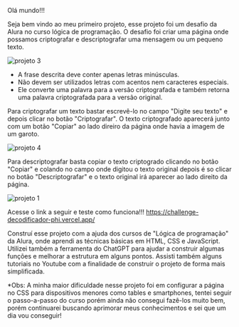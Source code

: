 Olá mundo!!!

Seja bem vindo ao meu primeiro projeto, esse projeto foi um desafio da Alura no curso lógica de programação.
O desafio foi criar uma página onde possamos criptografar e descriptografar uma mensagem ou um pequeno texto.

![projeto 3](https://github.com/user-attachments/assets/e053cde1-ef4e-4c8c-96fc-331e57f39d7b)

- A frase descrita deve conter apenas letras minúsculas.
- Não devem ser utilizados letras com acentos nem caracteres especiais.
- Ele converte uma palavra para a versão criptografada e também retorna uma palavra criptografada para a versão original.

Para criptografar um texto bastar escrevê-lo no campo "Digite seu texto" e depois clicar no botão "Criptografar".
O texto criptografado aparecerá junto com um botão "Copiar" ao lado direiro da página onde havia a imagem de um garoto.

![projeto 4](https://github.com/user-attachments/assets/c55c137b-b188-4d4b-bcf1-1e0f4e1c6ecc)


Para descriptografar basta copiar o texto criptogrado clicando no botão "Copiar" e colando no campo onde digitou o texto original
depois é so clicar no botão "Descriptografar" e o texto original irá aparecer ao lado direito da página.

![projeto 1](https://github.com/user-attachments/assets/aaa6abb2-ea91-4eaa-a792-290a148bb86d)

Acesse o link a seguir e teste como funciona!!!
https://challenge-decodificador-phi.vercel.app/


Construí esse projeto com a ajuda dos cursos de "Lógica de programação" da Alura, onde aprendi as técnicas básicas em HTML, CSS e JavaScript.
Utilizei também a ferramenta do ChatGPT para ajudar a construir algumas funções e melhorar a estrutura em alguns pontos.
Assisti também alguns tutoriais no Youtube com a finalidade de construir o projeto de forma mais simplificada.

*Obs: A minha maior dificuldade nesse projeto foi em configurar a página no CSS para dispositivos menores como tables e smartphones,
tentei seguir o passo-a-passo do curso porém ainda não consegui fazê-los muito bem, porém continuarei buscando aprimorar meus conhecimentos 
e sei que um dia vou conseguir!



